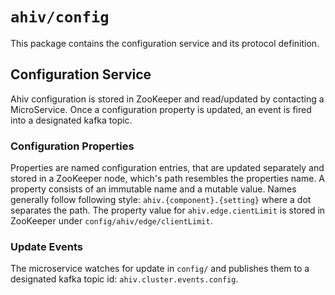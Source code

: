 # `ahiv/config`
This package contains the configuration service and its protocol definition.

## Configuration Service

Ahiv configuration is stored in ZooKeeper and read/updated by contacting a MicroService.
Once a configuration property is updated, an event is fired into a designated kafka topic.

### Configuration Properties

Properties are named configuration entries, that are updated separately and stored
in a ZooKeeper node, which's path resembles the properties name.
A property consists of an immutable name and a mutable value. Names generally follow
following style: `ahiv.{component}.{setting}` where a dot separates the path.
The property value for `ahiv.edge.cientLimit` is stored in ZooKeeper under `config/ahiv/edge/clientLimit`. 

### Update Events

The microservice watches for update in `config/` and publishes them to a 
designated kafka topic id: `ahiv.cluster.events.config`.